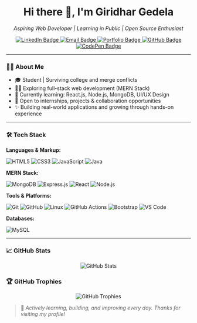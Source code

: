 <h1 align="center">Hi there 👋, I'm Giridhar Gedela</h1>
<p align="center"><i>Aspiring Web Developer | Learning in Public | Open Source Enthusiast</i></p>

<p align="center">
  <a href="https://www.linkedin.com/in/giridhargedela" target="_blank">
    <img src="https://img.shields.io/badge/LinkedIn-Connect-blue?style=for-the-badge&logo=linkedin&logoColor=white" alt="LinkedIn Badge" />
  </a>
  <a href="mailto:giridhargedela2908@gmail.com" target="_blank">
    <img src="https://img.shields.io/badge/Email-Say%20Hi!-c14438?style=for-the-badge&logo=gmail&logoColor=white" alt="Email Badge" />
  </a>
  <a href="https://iam-giridhar.netlify.app/" target="_blank">
    <img src="https://img.shields.io/badge/Portfolio-Visit%20Now-29b6f6?style=for-the-badge&logo=vercel&logoColor=white" alt="Portfolio Badge" />
  </a>
  <a href="https://github.com/Giridhar-Gedela" target="_blank">
    <img src="https://img.shields.io/badge/GitHub-Follow-24292e?style=for-the-badge&logo=github&logoColor=white" alt="GitHub Badge" />
  </a>
  <a href="https://codepen.io/giridhar-gedela/" target="_blank">
    <img src="https://img.shields.io/badge/CodePen-Explore-black?style=for-the-badge&logo=codepen&logoColor=white" alt="CodePen Badge" />
  </a>
</p>


---

### 👨‍💻 About Me

- 🎓 Student | Surviving college and merge conflicts
- 👨‍💻 Exploring full-stack web development (MERN Stack)
- 🌱 Currently learning: React.js, Node.js, MongoDB, UI/UX Design
- 🤝 Open to internships, projects & collaboration opportunities
- ✨ Building real-world applications and growing through hands-on experience

---

### 🛠️ Tech Stack

**Languages & Markup:**

![HTML5](https://img.shields.io/badge/HTML5-E34F26?style=for-the-badge&logo=html5&logoColor=white)
![CSS3](https://img.shields.io/badge/CSS3-1572B6?style=for-the-badge&logo=css3&logoColor=white)
![JavaScript](https://img.shields.io/badge/JavaScript-F7DF1E?style=for-the-badge&logo=javascript&logoColor=black)
![Java](https://img.shields.io/badge/Java-ED8B00?style=for-the-badge&logo=java&logoColor=white)

**MERN Stack:**

![MongoDB](https://img.shields.io/badge/MongoDB-4EA94B?style=for-the-badge&logo=mongodb&logoColor=white)
![Express.js](https://img.shields.io/badge/Express.js-000000?style=for-the-badge&logo=express&logoColor=white)
![React](https://img.shields.io/badge/React-20232A?style=for-the-badge&logo=react&logoColor=61DAFB)
![Node.js](https://img.shields.io/badge/Node.js-339933?style=for-the-badge&logo=nodedotjs&logoColor=white)

**Tools & Platforms:**

![Git](https://img.shields.io/badge/Git-F05032?style=for-the-badge&logo=git&logoColor=white)
![GitHub](https://img.shields.io/badge/GitHub-181717?style=for-the-badge&logo=github&logoColor=white)
![Linux](https://img.shields.io/badge/Linux-FCC624?style=for-the-badge&logo=linux&logoColor=black)
![GitHub Actions](https://img.shields.io/badge/GitHub_Actions-2088FF?style=for-the-badge&logo=github-actions&logoColor=white)
![Bootstrap](https://img.shields.io/badge/Bootstrap-563D7C?style=for-the-badge&logo=bootstrap&logoColor=white)
![VS Code](https://img.shields.io/badge/VS%20Code-007ACC?style=for-the-badge&logo=visual-studio-code&logoColor=white)

**Databases:**

![MySQL](https://img.shields.io/badge/MySQL-00758F?style=for-the-badge&logo=mysql&logoColor=white)

---

### 📈 GitHub Stats

<p align="center">
  <img src="https://github-readme-stats.vercel.app/api?username=Giridhar-Gedela&show_icons=true&theme=radical" alt="GitHub Stats" />
</p>

### 🏆 GitHub Trophies

<p align="center">
  <img src="https://github-profile-trophy.vercel.app/?username=Giridhar-Gedela&theme=dracula&no-frame=true&margin-w=15&column=7&title=Commit,PullRequest,Issue,Repositories,MultiLanguage" alt="GitHub Trophies" />
</p>



> 🔄 *Actively learning, building, and improving every day. Thanks for visiting my profile!*

